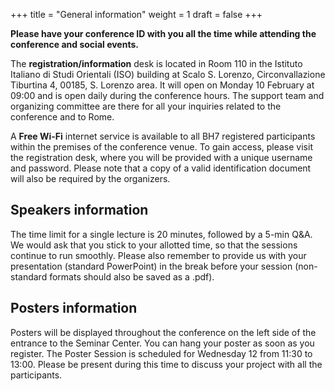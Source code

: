 +++
title = "General information"
weight = 1
draft = false
+++

**Please have your conference ID with you all the time while attending the conference and social events.**

The **registration/information** desk is located in Room 110 in the Istituto Italiano di Studi Orientali (ISO) building at Scalo S. Lorenzo, Circonvallazione Tiburtina 4, 00185, S. Lorenzo area. It will open on Monday 10 February at 09:00 and is open daily during the conference hours. The support team and organizing committee are there for all your inquiries related to the conference and to Rome.

A **Free Wi-Fi** internet service is available to all BH7 registered participants within the premises of the conference venue. To gain access, please visit the registration desk, where you will be provided with a unique username and password. Please note that a copy of a valid identification document will also be required by the organizers.

## Speakers information

The time limit for a single lecture is 20 minutes, followed by a 5-min Q&A. We would ask that you stick to your allotted time, so that the sessions continue to run smoothly.
Please also remember to provide us with your presentation (standard PowerPoint) in the break before your session (non-standard formats should also be saved as a .pdf).

## Posters information 
Posters will be displayed throughout the conference on the left side of the entrance to the Seminar Center. You can hang your poster as soon as you register. 
The Poster Session is scheduled for Wednesday 12 from 11:30 to 13:00. Please be present during this time to discuss your project with all the participants.